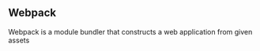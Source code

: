 Webpack
-------------------------------------------------------------------------------

Webpack is a module bundler that constructs a web application from given assets